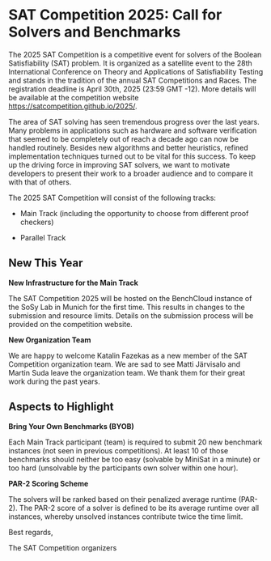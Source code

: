# SAT Competition 2025: Call for Solvers and Benchmarks

The 2025 SAT Competition is a competitive event for solvers of the Boolean Satisfiability (SAT) problem. It is organized as a satellite event to the 28th International Conference on Theory and Applications of Satisfiability Testing and stands in the tradition of the annual SAT Competitions and Races. The registration deadline is April 30th, 2025 (23:59 GMT -12). More details will be available at the competition website https://satcompetition.github.io/2025/.

The area of SAT solving has seen tremendous progress over the last years. Many problems in applications such as hardware and software verification that seemed to be completely out of reach a decade ago can now be handled routinely. Besides new algorithms and better heuristics, refined implementation techniques turned out to be vital for this success.
To keep up the driving force in improving SAT solvers, we want to motivate developers to present their work to a broader audience and to compare it with that of others.

The 2025 SAT Competition will consist of the following tracks:

* Main Track (including the opportunity to choose from different proof checkers)

* Parallel Track


## New This Year

**New Infrastructure for the Main Track**

The SAT Competition 2025 will be hosted on the BenchCloud instance of the SoSy Lab in Munich for the first time. This results in changes to the submission and resource limits.
Details on the submission process will be provided on the competition website.

**New Organization Team**

We are happy to welcome Katalin Fazekas as a new member of the SAT Competition organization team.
We are sad to see Matti Järvisalo and Martin Suda leave the organization team. We thank them for their great work during the past years.


## Aspects to Highlight

**Bring Your Own Benchmarks (BYOB)**

Each Main Track participant (team) is required to submit 20 new benchmark instances (not seen in previous competitions). At least 10 of those benchmarks should neither be too easy (solvable by MiniSat in a minute) or too hard (unsolvable by the participants own solver within one hour).

**PAR-2 Scoring Scheme**

The solvers will be ranked based on their penalized average runtime (PAR-2). The PAR-2 score of a solver is defined to be its average runtime over all instances, whereby unsolved instances contribute twice the time limit.


Best regards,

The SAT Competition organizers 